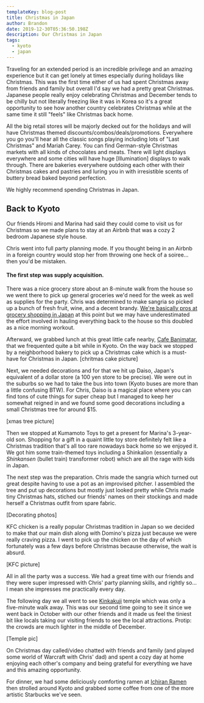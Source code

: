 ```yaml
---
templateKey: blog-post
title: Christmas in Japan
author: Brandon
date: 2019-12-30T05:36:50.198Z
description: Our Christmas in Japan
tags:
  - kyoto
  - japan
---
```

Traveling for an extended period is an incredible privilege and an amazing experience but it can get lonely at times especially during holidays like Christmas. This was the first time either of us had spent Christmas away from friends and family but overall I'd say we had a pretty great Christmas. 
Japanese people really enjoy celebrating Christmas and December tends to be chilly but not literally freezing like it was in Korea so it's a great opportunity to see how another country celebrates Christmas while at the same time it still "feels" like Christmas back home. 
 
All the big retail stores will be majorly decked out for the holidays and will have Christmas themed discounts/combos/deals/promotions. Everywhere you go you'll hear all the classic songs playing including lots of "Last Christmas" and Mariah Carey. You can find German-style Christmas markets with all kinds of chocolates and meats. There will light displays everywhere and some cities will have huge [Illumination] displays to walk through. There are bakeries everywhere outdoing each other with their Christmas cakes and pastries and luring you in with irresistible scents of buttery bread baked beyond perfection. 
 
We highly recommend spending Christmas in Japan. 
 
## Back to Kyoto 
Our friends Hiromi and Marina had said they could come to visit us for Christmas so we made plans to stay at an Airbnb that was a cozy 2 bedroom Japanese style house. 
 
Chris went into full party planning mode. If you thought being in an Airbnb in a foreign country would stop her from throwing one heck of a soiree... then you'd be mistaken. 
 
#### The first step was supply acquisition.
 
There was a nice grocery store about an 8-minute walk from the house so we went there to pick up general groceries we'd need for the week as well as supplies for the party. Chris was determined to make sangria so picked up a bunch of fresh fruit, wine, and a decent brandy. [We're basically pros at grocery shopping in Japan](/blog/2019-11-14-grocery-adventures-in-kyoto/) at this point but we may have underestimated the effort involved in hauling everything back to the house so this doubled as a nice morning workout. 
 
Afterward, we grabbed lunch at this great little cafe nearby, [Cafe Banimatar]( https://www.tripadvisor.com/Restaurant_Review-g14123848-d13545688-Reviews-Banimatar-Kita_Kyoto_Kyoto_Prefecture_Kinki.html), that we frequented quite a bit while in Kyoto. On the way back we stopped by a neighborhood bakery to pick up a Christmas cake which is a must-have for Christmas in Japan. 
[chritmas cake picture] 
 
Next, we needed decorations and for that we hit up Daiso, Japan's equivalent of a dollar store (a 100 yen store to be precise). We were out in the suburbs so we had to take the bus into town (Kyoto buses are more than a little confusing BTW). For Chris, Daiso is a magical place where you can find tons of cute things for super cheap but I managed to keep her somewhat reigned in and we found some good decorations including a small Christmas tree for around $15. 
 
[xmas tree picture] 
 
Then we stopped at Kumamoto Toys to get a present for Marina's 3-year-old son. Shopping for a gift in a quaint little toy store definitely felt like a Christmas tradition that's all too rare nowadays back home so we enjoyed it. We got him some train-themed toys including a Shinkalion (essentially a _Shinkansen_ (bullet train) transformer robot) which are all the rage with kids in Japan. 
 
The next step was the preparation. Chris made the sangria which turned out great despite having to use a pot as an improvised pitcher. I assembled the tree and put up decorations but mostly just looked pretty while Chris made tiny Christmas hats, stiched our friends' names on their stockings and made herself a Christmas outfit from spare fabric. 
 
[Decorating photos] 
 
KFC chicken is a really popular Christmas tradition in Japan so we decided to make that our main dish along with Domino's pizza just because we were really craving pizza. I went to pick up the chicken on the day of which fortunately was a few days before Christmas because otherwise, the wait is absurd. 
 
[KFC picture] 
 
All in all the party was a success. We had a great time with our friends and they were super impressed with Chris' party planning skills, and rightly so... I mean she impresses me practically every day. 
 
The following day we all went to see [Kinkakuji](https://www.japan-guide.com/e/e3908.html) temple which was only a five-minute walk away. This was our second time going to see it since we went back in October with our other friends and it made us feel the tiniest bit like locals taking our visiting friends to see the local attractions. Protip: the crowds are much lighter in the middle of December. 
 
[Temple pic] 
 
On Christmas day called/video chatted with friends and family (and played some world of Warcraft with Chris' dad) and spent a cozy day at home enjoying each other's company and being grateful for everything we have and this amazing opportunity. 
 
For dinner, we had some deliciously comforting ramen at [Ichiran Ramen](https://jw-webmagazine.com/ichiran-ramen-how-to-skip-the-line-at-ichiran-ramen-shibuya-32396eadc25a/) then strolled around Kyoto and grabbed some coffee from one of the more artistic Starbucks we've seen. 
 
